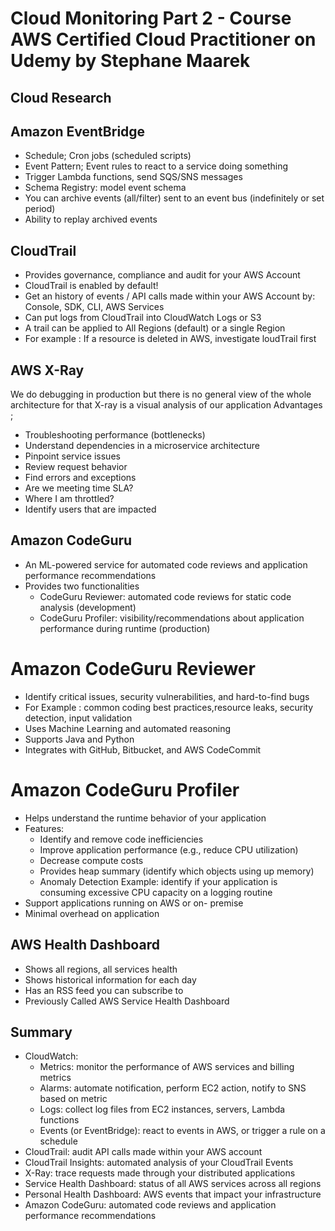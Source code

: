 # Cloud Monitoring Part 2 - Course AWS Certified Cloud Practitioner on Udemy by Stephane Maarek

## Cloud Research
## Amazon EventBridge
- Schedule; Cron jobs (scheduled scripts)
- Event Pattern; Event rules to react to a service doing something
- Trigger Lambda functions, send SQS/SNS messages
- Schema Registry: model event schema
- You can archive events (all/filter) sent to an event bus (indefinitely or set period)
- Ability to replay archived events


## CloudTrail
- Provides governance, compliance and audit for your AWS Account
- CloudTrail is enabled by default!
- Get an history of events / API calls made within your AWS Account by: Console, SDK, CLI, AWS Services
- Can put logs from CloudTrail into CloudWatch Logs or S3
- A trail can be applied to All Regions (default) or a single Region
- For example : If a resource is deleted in AWS, investigate loudTrail first
  
## AWS X-Ray
We do debugging in production but there is no general view of the whole architecture for that X-ray is a visual analysis of our application
Advantages ;
- Troubleshooting performance (bottlenecks)
- Understand dependencies in a microservice architecture
- Pinpoint service issues
- Review request behavior
- Find errors and exceptions
- Are we meeting time SLA?
- Where I am throttled?
- Identify users that are impacted

## Amazon CodeGuru
- An ML-powered service for automated code reviews and application performance recommendations
- Provides two functionalities
	- CodeGuru Reviewer: automated code reviews for static code analysis (development)
	- CodeGuru Profiler: visibility/recommendations about application performance during runtime (production)
# Amazon CodeGuru Reviewer
- Identify critical issues, security vulnerabilities, and hard-to-find bugs
- For Example : common coding best practices,resource leaks, security detection, input validation
- Uses Machine Learning and automated reasoning
- Supports Java and Python
- Integrates with GitHub, Bitbucket, and AWS CodeCommit

# Amazon CodeGuru Profiler
- Helps understand the runtime behavior of your application
- Features:
	- Identify and remove code inefficiencies
	- Improve application performance (e.g., reduce CPU utilization)
	- Decrease compute costs
	- Provides heap summary (identify which objects using up memory)
	- Anomaly Detection
Example: identify if your application is consuming excessive CPU capacity on a logging routine
- Support applications running on AWS or on- premise
- Minimal overhead on application

## AWS Health Dashboard
- Shows all regions, all services health
- Shows historical information for each day
- Has an RSS feed you can subscribe to
- Previously Called AWS Service Health Dashboard

## Summary 
- CloudWatch:
	- Metrics: monitor the performance of AWS services and billing metrics
	- Alarms: automate notification, perform EC2 action, notify to SNS based on metric
	- Logs: collect log files from EC2 instances, servers, Lambda functions
	- Events (or EventBridge): react to events in AWS, or trigger a rule on a schedule
- CloudTrail: audit API calls made within your AWS account
- CloudTrail Insights: automated analysis of your CloudTrail Events
- X-Ray: trace requests made through your distributed applications
- Service Health Dashboard: status of all AWS services across all regions
- Personal Health Dashboard: AWS events that impact your infrastructure
- Amazon CodeGuru: automated code reviews and application performance recommendations


